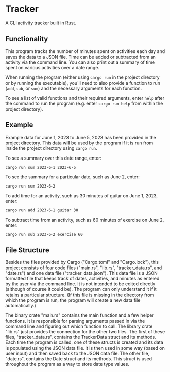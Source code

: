 # Tracker
A CLI activity tracker built in Rust.

## Functionality
This program tracks the number of minutes spent on activities each day and saves the data to a JSON file. Time can be added or subtracted from an activity via the command line. You can also print out a summary of time spent on various activities over a date range.

When running the program (either using `cargo run` in the project directory or by running the executable), you'll need to also provide a function to run (`add`, `sub`, or `sum`) and the necessary arguments for each function.

To see a list of valid functions and their required arguments, enter `help` after the command to run the program (e.g. enter `cargo run help` from within the project directory).

## Example
Example data for June 1, 2023 to June 5, 2023 has been provided in the project directory. This data will be used by the program if it is run from inside the project directory using `cargo run`.

To see a summary over this date range, enter:
```
cargo run sum 2023-6-1 2023-6-5
```

To see the summary for a particular date, such as June 2, enter:
```
cargo run sum 2023-6-2
```

To add time for an activity, such as 30 minutes of guitar on June 1, 2023, enter:
```
cargo run add 2023-6-1 guitar 30
```

To subtract time from an activity, such as 60 minutes of exercise on June 2, enter:
```
cargo run sub 2023-6-2 exercise 60
```

## File Structure
Besides the files provided by Cargo ("Cargo.toml" and "Cargo.lock"), this project consists of four code files ("main.rs", "lib.rs", "tracker_data.rs", and "date.rs") and one data file ("tracker_data.json"). This data file is a JSON formatted file that keeps track of dates, activities, and minutes as entered by the user via the command line. It is not intended to be edited directly (although of course it could be). The program can only understand it if it retains a particular structure. (If this file is missing in the directory from which the program is run, the program will create a new data file automatically.)

The binary crate "main.rs" contains the main function and a few helper functions. It is responsible for parsing arguments passed in via the command line and figuring out which function to call. The library crate "lib.rs" just provides the connection for the other two files. The first of these files, "tracker_data.rs", contains the TrackerData struct and its methods. Each time the program is called, one of these structs is created and its data is populated using the JSON data file. It is then used in some way (based on user input) and then saved back to the JSON data file. The other file, "date.rs", contains the Date struct and its methods. This struct is used throughout the program as a way to store date type values.
